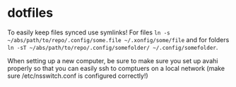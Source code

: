 # dotfiles

To easily keep files synced use symlinks! For files `ln -s ~/abs/path/to/repo/.config/some.file ~/.xonfig/some/file` and for folders `ln -sT ~/abs/path/to/repo/.config/somefolder/ ~/.config/somefolder`.

When setting up a new computer, be sure to make sure you set up avahi properly so that you can easily ssh to comptuers on a local network (make sure /etc/nsswitch.conf is configured correctly!)
